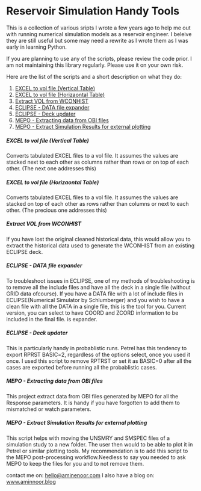 # Reservoir Simulation Handy Tools

This is a collection of various sripts I wrote a few years ago to help me out with running numerical simulation models as a reservoir engineer. I beleive they are still useful but some may need a rewrite as I wrote them as I was early in learning Python.

If you are planning to use any of the scripts, please review the code prior. I am not maintaining this library regularly. Please use it on your own risk.

Here are the list of the scripts and a short description on what they do:
1. [EXCEL to vol file (Vertical Table)](https://github.com/a-edalat/ResSim-HandyTools/edit/main/README.md#excel-to-vol-file-vertical-table)
2. [EXCEL to vol file (Horizaontal Table)](https://github.com/a-edalat/ResSim-HandyTools/edit/main/README.md#excel-to-vol-file-horizaontal-table)
3. [Extract VOL from WCONHIST](https://github.com/a-edalat/ResSim-HandyTools/edit/main/README.md#extract-vol-from-wconhist)
4. [ECLIPSE - DATA file expander](https://github.com/a-edalat/ResSim-HandyTools/edit/main/README.md#eclipse---data-file-expander)
5. [ECLIPSE - Deck updater](https://github.com/a-edalat/ResSim-HandyTools/edit/main/README.md#eclipse---deck-updater)
6. [MEPO - Extracting data from OBI files](https://github.com/a-edalat/ResSim-HandyTools/edit/main/README.md#mepo---extracting-data-from-obi-files)
7. [MEPO - Extract Simulation Results for external plotting](https://github.com/a-edalat/ResSim-HandyTools/edit/main/README.md#mepo---extract-simulation-results-for-external-plotting)

##### EXCEL to vol file (Vertical Table)

Converts tabulated EXCEL files to a vol file. It assumes the values are stacked next to each other as columns rather than rows or on top of each other. (The next one addresses this) 

##### EXCEL to vol file (Horizaontal Table)

Converts tabulated EXCEL files to a vol file. It assumes the values are stacked on top of each other as rows rather than columns or next to each other. (The precious one addresses this)

##### Extract VOL from WCONHIST

If you have lost the original cleaned historical data, this would allow you to extract the historical data used to generate the WCONHIST from an existing ECLIPSE deck.

##### ECLIPSE - DATA file expander

To troubleshoot issues in ECLIPSE, one of my methods of troubleshooting is to remove all the include files and have all the deck in a single file (without GRID data ofcourse). 
If you have a DATA file with a lot of include files in ECLIPSE(Numerical Simulator by Schlumberger) and you wish to have a clean file with all the DATA in a single file, this is the tool for you. Current version, you can select to have COORD and ZCORD information to be included in the final file.
is expander.

##### ECLIPSE - Deck updater

This is particularly handy in probablistic runs. Petrel has this tendency to export RPRST BASIC=2, regardless of the options select, once you used it once. I used this script to remove RPTRST or set it as BASIC=0 after all the cases are exported before running all the probablistic cases. 

##### MEPO - Extracting data from OBI files

This project extract data from OBI files generated by MEPO for all the Response parameters. It is handy if you have forgotten to add them to mismatched or watch parameters.

##### MEPO - Extract Simulation Results for external plotting

This script helps with moving the UNSMRY and SMSPEC files of a simulation study to a new folder. The user then would to be able to plot it in Petrel or similar plotting tools. My recommendation is to add this script to the MEPO post-processing workflow.Needless to say you needed to ask MEPO to keep the files for you and to not remove them.

contact me on: hello@aminenoor.com
I also have a blog on: www.aminnoor.blog
